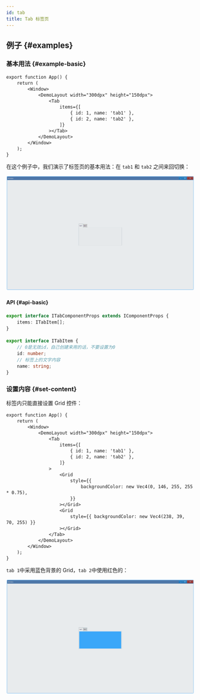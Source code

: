 ```yaml
---
id: tab
title: Tab 标签页
---
```


<!-- ## 简介 {#introduction}

TODO：以后添加对标签页的整体介绍。 -->

## 例子 {#examples}

### 基本用法 {#example-basic}

```tsx
export function App() {
    return (
        <Window>
            <DemoLayout width="300dpx" height="150dpx">
                <Tab
                    items={[
                        { id: 1, name: 'tab1' },
                        { id: 2, name: 'tab2' },
                    ]}
                ></Tab>
            </DemoLayout>
        </Window>
    );
}
```

在这个例子中，我们演示了标签页的基本用法：在 `tab1` 和 `tab2` 之间来回切换：

![tab basic](./assets/tab-basic.gif)

#### API {#api-basic}

```ts
export interface ITabComponentProps extends IComponentProps {
    items: ITabItem[];
}

export interface ITabItem {
    // 0是无效id，自己创建来用的话，不要设置为0
    id: number;
    // 标签上的文字内容
    name: string;
}
```

### 设置内容 {#set-content}

标签内只能直接设置 Grid 控件：

```tsx
export function App() {
    return (
        <Window>
            <DemoLayout width="300dpx" height="150dpx">
                <Tab
                    items={[
                        { id: 1, name: 'tab1' },
                        { id: 2, name: 'tab2' },
                    ]}
                >
                    <Grid
                        style={{
                            backgroundColor: new Vec4(0, 146, 255, 255 * 0.75),
                        }}
                    ></Grid>
                    <Grid
                        style={{ backgroundColor: new Vec4(238, 39, 70, 255) }}
                    ></Grid>
                </Tab>
            </DemoLayout>
        </Window>
    );
}
```

`tab 1`中采用蓝色背景的 Grid，`tab 2`中使用红色的：

![tab set content](./assets/tab-set-content.gif)
